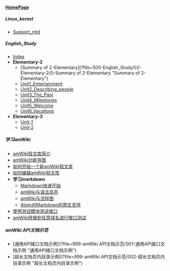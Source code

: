 
#### [HomePage](?file=HomePage "Return HomePage")

##### Linux_kernel
- [Support_mtd](?file=250-Linux_kernel/001-Support_mtd "Support_mtd")

##### English_Study
- [Index](?file=500-English_Study/00-Index "Index")
- **Elementary-2**
    - [Summary of 2-Elementary](?file=500-English_Study/02-Elementary-2/0-Summary of 2-Elementary "Summary of 2-Elementary")
    - [Unit1_Entertainment](?file=500-English_Study/02-Elementary-2/1-Unit1_Entertainment "Unit1_Entertainment")
    - [Unit2_Describing_people](?file=500-English_Study/02-Elementary-2/2-Unit2_Describing_people "Unit2_Describing_people")
    - [Unit3_The_Past](?file=500-English_Study/02-Elementary-2/3-Unit3_The_Past "Unit3_The_Past")
    - [Unit4_Milestones](?file=500-English_Study/02-Elementary-2/4-Unit4_Milestones "Unit4_Milestones")
    - [Unit5_Welcome](?file=500-English_Study/02-Elementary-2/5-Unit5_Welcome "Unit5_Welcome")
    - [Unit6_Vacations](?file=500-English_Study/02-Elementary-2/6-Unit6_Vacations "Unit6_Vacations")
- **Elementary-3**
    - [Unit-1](?file=500-English_Study/03-Elementary-3/01-Unit-1 "Unit-1")
    - [Unit-2](?file=500-English_Study/03-Elementary-3/02-Unit-2 "Unit-2")

##### 学习amWiki
- [amWiki轻文库简介](?file=998-学习amWiki/01-amWiki轻文库简介 "amWiki轻文库简介")
- [amWiki功能导图](?file=998-学习amWiki/02-amWiki功能导图 "amWiki功能导图")
- [如何开始一个新amWiki轻文库](?file=998-学习amWiki/03-如何开始一个新amWiki轻文库 "如何开始一个新amWiki轻文库")
- [如何编辑amWiki轻文库](?file=998-学习amWiki/04-如何编辑amWiki轻文库 "如何编辑amWiki轻文库")
- **学习markdown**
    - [Markdown快速开始](?file=998-学习amWiki/05-学习markdown/01-Markdown快速开始 "Markdown快速开始")
    - [amWiki与语法高亮](?file=998-学习amWiki/05-学习markdown/02-amWiki与语法高亮 "amWiki与语法高亮")
    - [amWiki与流程图](?file=998-学习amWiki/05-学习markdown/03-amWiki与流程图 "amWiki与流程图")
    - [Atom对Markdown的原生支持](?file=998-学习amWiki/05-学习markdown/05-Atom对Markdown的原生支持 "Atom对Markdown的原生支持")
- [使用测试模块测试接口](?file=998-学习amWiki/06-使用测试模块测试接口 "使用测试模块测试接口")
- [amWiki转接到任意域名进行接口测试](?file=998-学习amWiki/07-amWiki转接到任意域名进行接口测试 "amWiki转接到任意域名进行接口测试")

##### amWiki API文档示范
- [通用API接口文档示例](?file=999-amWiki API文档示范/001-通用API接口文档示例 "通用API接口文档示例")
- [超长文档页内目录示例](?file=999-amWiki API文档示范/002-超长文档页内目录示例 "超长文档页内目录示例")
